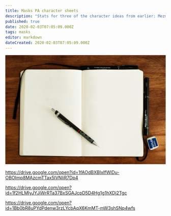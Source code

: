 ```yaml
---
title: Masks PA character sheets
description: "Stats for three of the character ideas from earlier: Mezmer, Rivet, and Tag"
published: true
date: 2020-02-03T07:05:09.000Z
tags: masks
editor: markdown
dateCreated: 2020-02-03T07:05:09.000Z
---
```


![Featured Image](masks-pa-character-sheets.jpg)

https://drive.google.com/open?id=1fAOdBXBIxIfWlDu-OBOImp8MAzcmTTax5lVNliR7Dp4

https://drive.google.com/open?id=1f2HLMIyJYJjWrRTa37BxSGAJcpD5D4Hg1g1hXDj2Tgc

https://drive.google.com/open?id=1Bb0bR8uPYdPdenw3rzLYcbAqX6KmMT-mW3shSNp4wfs




    